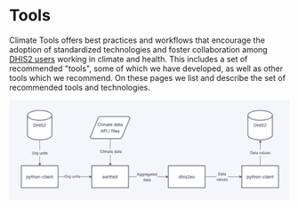 # Tools

Climate Tools offers best practices and workflows that encourage the adoption of standardized technologies and foster collaboration among [DHIS2 users](https://dhis2.org/) working in climate and health. This includes a set of recommended "tools", some of which we have developed, as well as other tools which we recommend. On these pages we list and describe the set of recommended tools and technologies. 

![Overview of Climate Tools Technical Components](./images/climate-tools-overview.png)
